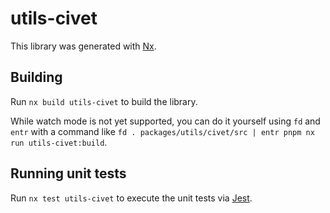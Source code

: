 # utils-civet

This library was generated with [Nx](https://nx.dev).

## Building

Run `nx build utils-civet` to build the library.

While watch mode is not yet supported, you can do it yourself using `fd` and `entr` with a command like `fd . packages/utils/civet/src | entr pnpm nx run utils-civet:build`.

## Running unit tests

Run `nx test utils-civet` to execute the unit tests via [Jest](https://jestjs.io).
